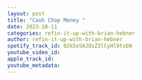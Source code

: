 ```yaml
---
layout: post
title: "Cash Chop Money "
date: 2023-10-11
categories: refin-it-up-with-brian-hebner
author: refin-it-up-with-brian-hebner
spotify_track_id: 02k5oSAJQsZ3lCyHl9tsbN
youtube_video_id: 
apple_track_id: 
youtube_metadata: 
---
```

